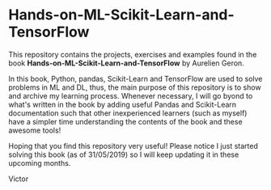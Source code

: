 # Hands-on-ML-Scikit-Learn-and-TensorFlow
This repository contains the projects, exercises and examples found in the book __Hands-on-ML-Scikit-Learn-and-TensorFlow__ by 
Aurelien Geron.

In this book, Python, pandas, Scikit-Learn and TensorFlow are used to solve problems in ML and DL, thus, the main purpose 
of this repository is to show and archive my learning process. Whenever necessary, I will go byond to what's written in the book by 
adding useful Pandas and Scikit-Learn documentation such that other inexperienced learners (such as myself) have a simpler time 
understanding the contents of the book and these awesome tools!

Hoping that you find this repository very useful! Please notice I just started solving this book (as of 31/05/2019) so I will keep 
updating it in these upcoming months.

Victor
